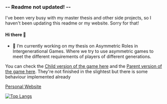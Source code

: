 ### -- Readme not updated! --
I've been very busy with my master thesis and other side projects, so I haven't been updating this readme or my website. Sorry for that!

#### Hi there 👋

- 🔭 I’m currently working on my thesis on Asymmetric Roles in Intergenerational Games. Where we try to use asymmetric games to meet the different requirements of players of different generations.

You can check the [Child version of the game here](https://github.com/pgpais/Ye-Olde-Shop-Adventurer) and the [Parent version of the game here](https://github.com/pgpais/Ye-Olde-Shop--Parent-). They're not finished in the slightest but there is some behaviour implemented already

[Personal Website](https://bit.ly/pgpaisdev)

[![Top Langs](https://github-readme-stats.vercel.app/api/top-langs/?username=pgpais&layout=compact&theme=dark)](https://github.com/anuraghazra/github-readme-stats)

